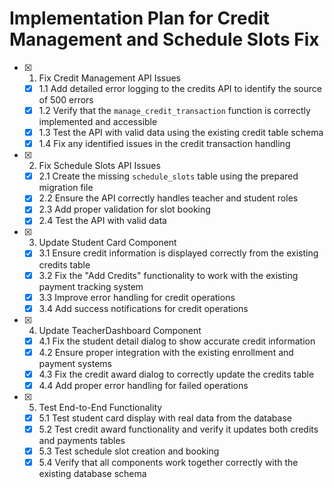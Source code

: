 # Implementation Plan for Credit Management and Schedule Slots Fix

- [x] 1. Fix Credit Management API Issues
  - [x] 1.1 Add detailed error logging to the credits API to identify the source of 500 errors
  - [x] 1.2 Verify that the `manage_credit_transaction` function is correctly implemented and accessible
  - [x] 1.3 Test the API with valid data using the existing credit table schema
  - [x] 1.4 Fix any identified issues in the credit transaction handling

- [x] 2. Fix Schedule Slots API Issues
  - [x] 2.1 Create the missing `schedule_slots` table using the prepared migration file
  - [x] 2.2 Ensure the API correctly handles teacher and student roles
  - [x] 2.3 Add proper validation for slot booking
  - [x] 2.4 Test the API with valid data

- [x] 3. Update Student Card Component
  - [x] 3.1 Ensure credit information is displayed correctly from the existing credits table
  - [x] 3.2 Fix the "Add Credits" functionality to work with the existing payment tracking system
  - [x] 3.3 Improve error handling for credit operations
  - [x] 3.4 Add success notifications for credit operations

- [x] 4. Update TeacherDashboard Component
  - [x] 4.1 Fix the student detail dialog to show accurate credit information
  - [x] 4.2 Ensure proper integration with the existing enrollment and payment systems
  - [x] 4.3 Fix the credit award dialog to correctly update the credits table
  - [x] 4.4 Add proper error handling for failed operations

- [x] 5. Test End-to-End Functionality
  - [x] 5.1 Test student card display with real data from the database
  - [x] 5.2 Test credit award functionality and verify it updates both credits and payments tables
  - [x] 5.3 Test schedule slot creation and booking
  - [x] 5.4 Verify that all components work together correctly with the existing database schema